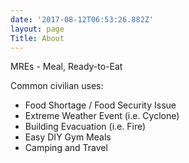 ```yaml
---
date: '2017-08-12T06:53:26.882Z'
layout: page
Title: About
---
```

MREs - Meal, Ready-to-Eat

Common civilian uses:

*   Food Shortage / Food Security Issue
*   Extreme Weather Event (i.e. Cyclone)
*   Building Evacuation (i.e. Fire)
*   Easy DIY Gym Meals
*   Camping and Travel